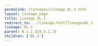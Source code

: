 ```yaml
---
permalink: /lineages/lineage_DL.1.html
layout: lineage_page
title: Lineage DL.1
redirect_to: ../lineage.html?lineage=DL.1
lineage: DL.1
parent: B.1.1.529.5.1.15
children: ['DL.1']
---
```

